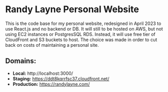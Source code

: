 # Randy Layne Personal Website

This is the code base for my personal website, redesigned in April 2023 to use React.js and no backend or DB.
It will still to be hosted on AWS, but not using EC2 instances or PostgresSQL RDS. Instead, it will use free
tier of CloudFront and S3 buckets to host. The choice was made in order to cut back on costs of maintaining a
personal site.


## Domains:

* **Local:** http://localhost:3000/
* **Staging:** https://ddt8kqrrfsc37.cloudfront.net/
* **Production:** https://randylayne.com/